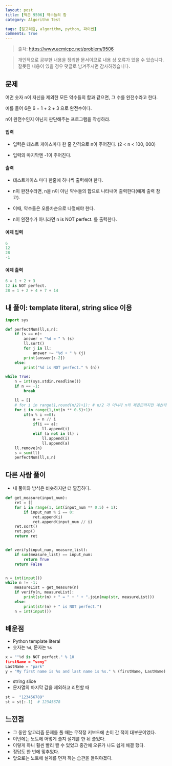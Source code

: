 ```yaml
---
layout: post
title: [백준 9506] 약수들의 합
category: Algorithm Test

tags: [알고리즘, algorithm, python, 파이썬]
comments: true
---
```


> 출처: https://www.acmicpc.net/problem/9506

> 개인적으로 공부한 내용을 정리한 문서이므로 내용 상 오류가 있을 수 있습니다.
> 잘못된 내용이 있을 경우 댓글로 남겨주시면 감사하겠습니다.

## 문제
어떤 숫자 n이 자신을 제외한 모든 약수들의 합과 같으면, 그 수를 완전수라고 한다. 

예를 들어 6은 6 = 1 + 2 + 3 으로 완전수이다.

n이 완전수인지 아닌지 판단해주는 프로그램을 작성하라.

#### 입력
- 입력은 테스트 케이스마다 한 줄 간격으로 n이 주어진다. (2 < n < 100, 000)

- 입력의 마지막엔 -1이 주어진다.

#### 출력
- 테스트케이스 마다 한줄에 하나씩 출력해야 한다.

- n이 완전수라면, n을 n이 아닌 약수들의 합으로 나타내어 출력한다(예제 출력 참고).

- 이때, 약수들은 오름차순으로 나열해야 한다.

- n이 완전수가 아니라면 n is NOT perfect. 를 출력한다.


#### 예제 입력

```python
6
12
28
-1
```

#### 예제 출력

```python
6 = 1 + 2 + 3
12 is NOT perfect.
28 = 1 + 2 + 4 + 7 + 14
```

## 내 풀이: template literal, string slice 이용

```python
import sys

def perfectNum(ll,s,n):
    if (s == n):
        answer = "%d = " % (s)
        ll.sort()
        for j in ll:
            answer += "%d + " % (j)
        print(answer[:-2])
    else:
        print("%d is NOT perfect." % (n))

while True:
    n = int(sys.stdin.readline())
    if n == -1:
        break

    ll = []
    # for i in range(1,round(n/2)+1): # n/2 가 아니라 n의 제곱근까지만 계산하는 게 더 빠르다.
    for i in range(1,int(n ** 0.5)+1):
        if(n % i ==0):
            a = n // i
            if(i == a):
                ll.append(i)
            elif (a not in ll) :
                ll.append(i)
                ll.append(a)
    ll.remove(n)
    s = sum(ll)
    perfectNum(ll,s,n)
```

## 다른 사람 풀이

- 내 풀이와 방식은 비슷하지만 더 깔끔하다.

```python
def get_measure(input_num):
    ret = []
    for i in range(1, int(input_num ** 0.5) + 1):
        if input_num % i == 0:
            ret.append(i)
            ret.append(input_num // i)
    ret.sort()
    ret.pop()
    return ret


def verify(input_num, measure_list):
    if sum(measure_list) == input_num:
        return True
    return False


n = int(input())
while n != -1:
    measureList = get_measure(n)
    if verify(n, measureList):
        print(str(n) + " = " + " + ".join(map(str, measureList)))
    else:
        print(str(n) + " is NOT perfect.")
    n = int(input())
```


## 배운점

- Python template literal
- 숫자는 `%d`, 문자는 `%s`

```python
x = ""%d is NOT perfect." % 10
firstName = "sony"
LastName = "park"
y = "My first name is %s and last name is %s." % (firstName, LastName)
```

- string slice
- 문자열의 마지막 값을 제외하고 리턴할 때

```python
st =  "123456789"
st = st[:-1]  # 12345678 
```

## 느낀점

- 그 동안 알고리즘 문제를 풀 때는 무작정 키보드에 손이 간 적이 대부분이었다.
- 이번에는 노트에 어떻게 풀지 설계를 한 뒤 풀었다.
- 이렇게 하니 훨씬 빨리 짤 수 있었고 중간에 오류가 나도 쉽게 해결 했다.
- 정답도 한 번에 맞추었다.
- 앞으로는 노트에 설계를 먼저 하는 습관을 들여야겠다.


